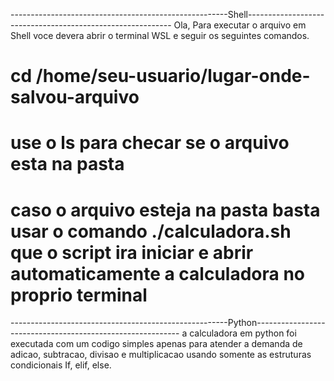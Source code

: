------------------------------------------------------Shell-----------------------------------------------------------
Ola, Para executar o arquivo em Shell voce devera abrir o terminal WSL e seguir os seguintes comandos.
# cd /home/seu-usuario/lugar-onde-salvou-arquivo
# use o ls para checar se o arquivo esta na pasta
# caso o arquivo esteja na pasta basta usar o comando ./calculadora.sh que o script ira iniciar e abrir automaticamente a calculadora no proprio terminal

------------------------------------------------------Python-----------------------------------------------------------
a calculadora em python foi executada com um codigo simples apenas para atender a demanda de adicao, subtracao, divisao e multiplicacao
usando somente as estruturas condicionais If, elif, else.



